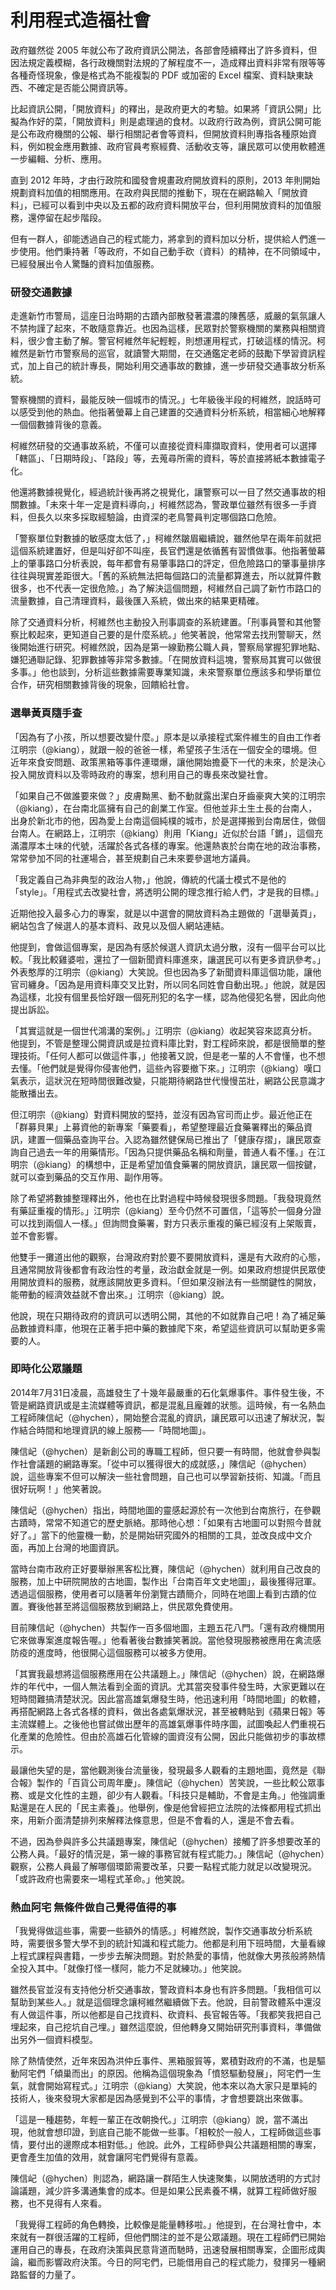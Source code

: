 # 利用程式造福社會

政府雖然從 2005 年就公布了政府資訊公開法，各部會陸續釋出了許多資料，但因法規定義模糊，各行政機關對法規的了解程度不一，造成釋出資料非常有限等等各種奇怪現象，像是格式為不能複製的 PDF 或加密的 Excel 檔案、資料缺東缺西、不確定是否能公開資訊等。

比起資訊公開，「開放資料」的釋出，是政府更大的考驗。如果將「資訊公開」比擬為作好的菜，「開放資料」則是處理過的食材。以政府行政為例，資訊公開可能是公布政府機關的公報、舉行相關記者會等資料，但開放資料則專指各種原始資料，例如稅金應用數據、政府官員考察經費、活動收支等，讓民眾可以使用軟體進一步編輯、分析、應用。

直到 2012 年時，才由行政院和國發會規畫政府開放資料的原則，2013 年則開始規劃資料加值的相關應用。在政府與民間的推動下，現在在網路輸入「開放資料」，已經可以看到中央以及五都的政府資料開放平台，但利用開放資料的加值服務，還停留在起步階段。

但有一群人，卻能透過自己的程式能力，將拿到的資料加以分析，提供給人們進一步使用。他們秉持著「等政府，不如自己動手砍（資料）的精神，在不同領域中，已經發展出令人驚豔的資料加值服務。

### 研發交通數據

走進新竹市警局，這座日治時期的古蹟內部散發著濃濃的陳舊感，威嚴的氣氛讓人不禁拘謹了起來，不敢隨意靠近。也因為這樣，民眾對於警察機關的業務與相關資料，很少會主動了解。警官柯維然年紀輕輕，則想運用程式，打破這樣的情況。柯維然是新竹市警察局的巡官，就讀警大期間，在交通鑑定老師的鼓勵下學習資訊程式，加上自己的統計專長，開始利用交通事故的數據，進一步研發交通事故分析系統。

警察機關的資料，最能反映一個城市的情況。」七年級後半段的柯維然，說話時可以感受到他的熱血。他指著螢幕上自己建置的交通資料分析系統，相當細心地解釋一個個數據背後的意義。

柯維然研發的交通事故系統，不僅可以直接從資料庫擷取資料，使用者可以選擇「轄區」、「日期時段」、「路段」等，去蒐尋所需的資料，等於直接將紙本數據電子化。

他還將數據視覺化，經過統計後再將之視覺化，讓警察可以一目了然交通事故的相關數據。「未來十年一定是資料導向，」柯維然認為，警政單位雖然有很多一手資料，但長久以來多採取經驗論，由資深的老鳥警員判定哪個路口危險。

「警察單位對數據的敏感度太低了，」柯維然皺眉繼續說，雖然他早在兩年前就把這個系統建置好，但是叫好卻不叫座，長官們還是依循舊有習慣做事。他指著螢幕上的肇事路口分析表說，每年都會有易肇事路口的評定，但危險路口的肇事量排序往往與現實差距很大。「舊的系統無法把每個路口的流量都算進去，所以就算件數很多，也不代表一定很危險。」為了解決這個問題，柯維然自己調了新竹市路口的流量數據，自己清理資料，最後匯入系統，做出來的結果更精確。

除了交通資料分析，柯維然也主動投入刑事調查的系統建置。「刑事員警和其他警察比較起來，更知道自己要的是什麼系統。」他笑著說，他常常去找刑警聊天，然後開始進行研究。柯維然說，因為是第一線勤務公職人員，警察局掌握犯罪地點、嫌犯通聯記錄、犯罪數據等非常多數據。「在開放資料這塊，警察局其實可以做很多事。」他也談到，分析這些數據需要專業知識，未來警察單位應該多和學術單位合作，研究相關數據背後的現象，回饋給社會。

### 選舉黃頁隨手查

「因為有了小孩，所以想要改變什麼。」原本是以承接程式案件維生的自由工作者江明宗（@kiang），就跟一般的爸爸一樣，希望孩子生活在一個安全的環境。但近年來食安問題、政策黑箱等事件連環爆，讓他開始擔憂下一代的未來，於是決心投入開放資料以及零時政府的專案，想利用自己的專長來改變社會。

「如果自己不做誰要來做？」皮膚黝黑、動不動就露出潔白牙齒豪爽大笑的江明宗（@kiang），在台南北區擁有自己的創業工作室。但他並非土生土長的台南人，出身於新北市的他，因為愛上台南這個純樸的城市，於是選擇搬到台南居住，做個台南人。在網路上，江明宗（@kiang）則用「Kiang」近似於台語「鏘」，這個充滿濃厚本土味的代號，活躍於各式各樣的專案。他還熱衷於台南在地的政治事務，常常參加不同的社運場合，甚至規劃自己未來要參選地方議員。

「我定義自己為非典型的政治人物，」他說，傳統的代議士模式不是他的「style」。「用程式去改變社會，將透明公開的理念推行給人們，才是我的目標。」

近期他投入最多心力的專案，就是以中選會的開放資料為主題做的「選舉黃頁」，網站包含了候選人的基本資料、政見以及個人網站連結。

他提到，會做這個專案，是因為有感於候選人資訊太過分散，沒有一個平台可以比較。「我比較雞婆啦，還拉了一個新聞資料庫進來，讓選民可以有更多資訊參考。」外表憨厚的江明宗（@kiang）大笑說。但也因為多了新聞資料庫這個功能，讓他官司纏身。「因為是用資料庫交叉比對，所以同名同姓會自動出現。」他說，就是因為這樣，北投有個里長恰好跟一個死刑犯的名字一樣，認為他侵犯名譽，因此向他提出訴訟。

「其實這就是一個世代鴻溝的案例。」江明宗（@kiang）收起笑容來認真分析。他提到，不管是整理公開資訊或是拉資料庫比對，對工程師來說，都是很簡單的整理技術。「任何人都可以做這件事，」他接著又說，但是老一輩的人不會懂，也不想去懂。「他們就是覺得你侵害他們，這些內容要撤下來。」江明宗（@kiang）嘆口氣表示，這狀況在短時間很難改變，只能期待網路世代慢慢茁壯，網路公民意識才能散播出去。

但江明宗（@kiang）對資料開放的堅持，並沒有因為官司而止步。最近他正在「群募貝果」上募資他的新專案「藥要看」，希望整理最近食藥署釋出的藥品資訊，建置一個藥品查詢平台。入認為雖然健保局已推出了「健康存摺」，讓民眾查詢自己過去一年的用藥情形。「因為只提供藥品名稱和劑量，普通人看不懂。」在江明宗（@kiang）的構想中，正是希望加值食藥署的開放資訊，讓民眾一個按鍵，就可以查到藥品的交互作用、副作用等。

除了希望將數據整理釋出外，他也在比對過程中時候發現很多問題。「我發現竟然有藥証重複的情形。」江明宗（@kiang）至今仍然不可置信，「這等於一個身分證可以找到兩個人一樣。」但詢問食藥署，對方只表示重複的藥已經沒有上架販賣，並不會影響。

他雙手一攤道出他的觀察，台灣政府對於要不要開放資料，還是有大政府的心態，且通常開放背後都會有政治性的考量，政治獻金就是一例。如果政府想提供民眾使用開放資料的服務，就應該開放更多資料。「但如果沒辦法有一些關鍵性的開放，能帶動的經濟效益就不會出來。」江明宗（@kiang）說。

他說，現在只期待政府的資訊可以透明公開，其他的不如就靠自己吧！為了補足藥品數據資料庫，他現在正著手把中藥的數據爬下來，希望這些資訊可以幫助更多需要的人。

### 即時化公眾議題

2014年7月31日凌晨，高雄發生了十幾年最嚴重的石化氣爆事件。事件發生後，不管是網路資訊或是主流媒體等資訊，都是混亂且龐雜的狀態。這時候，有一名熱血工程師陳信屺（@hychen），開始整合混亂的資訊，讓民眾可以迅速了解狀況，製作結合時間和地理資訊的線上服務──「時間地圖」。

陳信屺（@hychen）是新創公司的專職工程師，但只要一有時間，他就會參與製作社會議題的網路專案。「從中可以獲得很大的成就感，」陳信屺（@hychen）說，這些專案不但可以解決一些社會問題，自己也可以學習新技術、知識。「而且很好玩啊！」他笑著說。

陳信屺（@hychen）指出，時間地圖的靈感起源於有一次他到台南旅行，在參觀古蹟時，常常不知道它的歷史脈絡。那時他心想：「如果有古地圖可以對照今昔就好了。」當下的他靈機一動，於是開始研究國外的相關的工具，並改良成中文介面，再加上台灣的地圖資訊。

當時台南市政府正好要舉辦黑客松比賽，陳信屺（@hychen）就利用自己改良的服務，加上中研院開放的古地圖，製作出「台南百年文史地圖」，最後獲得冠軍。透過這個服務，使用者可以隨著年份瀏覽古蹟簡介，同時在地圖上看到古蹟的位置。賽後他甚至將這個服務放到網路上，供民眾免費使用。

目前陳信屺（@hychen）共製作一百多個地圖，主題五花八門。「還有政府機關用它來做專案進度報告喔。」他看著後台數據笑著說。當他發現服務被應用在禽流感防疫的進度時，他很開心這個服務可以被多方使用。

「其實我最想將這個服務應用在公共議題上。」陳信屺（@hychen）說，在網路爆炸的年代中，一個人無法看到全面的資訊。尤其當突發事件發生時，大家更難以在短時間難搞清楚狀況。因此當高雄氣爆發生時，他迅速利用「時間地圖」的軟體，再搭配網路上各式各樣的資料，做出各處氣爆狀況，甚至被轉貼到《蘋果日報》等主流媒體上。之後他也嘗試做出歷年的高雄氣爆事件時序圖，試圖喚起人們重視石化產業的危險性。但由於高雄石化管線的圖資沒有公開，因此只能做初步的事故標示。

最讓他失望的是，當他觀測後台流量後，發現最多人觀看的主題地圖，竟然是《聯合報》製作的「百貨公司周年慶」。陳信屺（@hychen）苦笑說，一些比較公眾事務、或是文化性的主題，卻少有人觀看。「科技只是輔助，不會是主角。」他強調重點還是在人民的「民主素養」。他舉例，像是他曾經把立法院的法條都用程式抓出來，用新介面清楚排列來解釋法條意思，但是不會看的人，還是不會去看。

不過，因為參與許多公共議題專案，陳信屺（@hychen）接觸了許多想要改革的公務人員。「最好的情況是，第一線的事務官就有程式能力。」陳信屺（@hychen）觀察，公務人員最了解哪個環節需要改革，只要一點程式能力就足以改變現況。「或許政府也需要來一場程式革命。」他笑說。

### 熱血阿宅 無條件做自己覺得值得的事

「我覺得做這些事，需要一些額外的情感。」柯維然說，製作交通事故分析系統時，需要很多警大學不到的統計知識和程式能力。他都是利用下班時間，大量看線上程式課程與書籍，一步步去解決問題。對於熱愛的事情，他就像大男孩般將熱情全投入其中。「就像打怪一樣阿，能力不足就練功。」他笑說。

雖然長官並沒有支持他分析交通事故，警政資料本身也有許多問題。「我相信可以幫助到某些人。」就是這個理念讓柯維然繼續做下去。他說，目前警政體系中還沒有人做這件事，所以他都是自己找資料、砍資料、長官報告等。「我都笑我把自己埋起來，自己挖坑自己埋。」雖然這麼說，但他轉身又開始研究刑事資料，準備做出另外一個資料模型。

除了熱情使然，近年來因為洪仲丘事件、黑箱服貿等，累積對政府的不滿，也是驅動阿宅們「傾巢而出」的原因。他稱為這個現象為「憤怒驅動發展」，阿宅們一生氣，就會開始寫程式。」江明宗（@kiang）大笑說，他本來以為大家只是單純的技術人，後來發現大家都是因為感覺到不公平的事情，才會想要跳出來做事。

「這是一種趨勢，年輕一輩正在改朝換代。」江明宗（@kiang）說，當不滿出現，他就會想印證，到底自己能不能做一些事。「相較於一般人，工程師做這些事情，要付出的邊際成本相對低。」他說。此外，工程師參與公共議題相關的專案，更會產生加值的效用，就會讓阿宅們覺得有意義。

陳信屺（@hychen）則認為，網路讓一群陌生人快速聚集，以開放透明的方式討論議題，減少許多溝通集會的成本。但是如果公民素養不構，就算工程師做好服務，也不見得有人來看。

「我覺得工程師的角色轉換，比較像是能量轉移啦。」他提到，在台灣社會中，本來就有一群很活躍的工程師，但他們關注的並不是公眾議題。現在工程師們已開始運用自己的專長，在政府決策與民意背道而馳時，迅速發展相關專案，企圖形成輿論，繼而影響政府決策。今日的阿宅們，已能借用自己的程式能力，發揮另一種網路監督的力量了。
